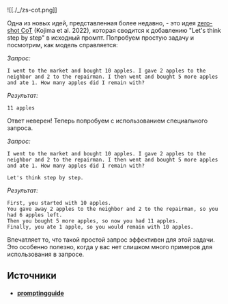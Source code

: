 ![[./_/zs-cot.png]]

Одна из новых идей, представленная более недавно, - это идея [zero-shot CoT](https://arxiv.org/abs/2205.11916) (Kojima et al. 2022), которая сводится к добавлению "Let's think step by step" в исходный промпт. Попробуем простую задачу и посмотрим, как модель справляется:

_Запрос:_

```
I went to the market and bought 10 apples. I gave 2 apples to the neighbor and 2 to the repairman. I then went and bought 5 more apples and ate 1. How many apples did I remain with?
```

_Результат:_

```
11 apples
```

Ответ неверен! Теперь попробуем с использованием специального запроса.

_Запрос:_

```
I went to the market and bought 10 apples. I gave 2 apples to the neighbor and 2 to the repairman. I then went and bought 5 more apples and ate 1. How many apples did I remain with?

Let's think step by step.
```

_Результат:_

```
First, you started with 10 apples.
You gave away 2 apples to the neighbor and 2 to the repairman, so you had 6 apples left.
Then you bought 5 more apples, so now you had 11 apples.
Finally, you ate 1 apple, so you would remain with 10 apples.
```

Впечатляет то, что такой простой запрос эффективен для этой задачи. Это особенно полезно, когда у вас нет слишком много примеров для использования в запросе.

## Источники
- #### [promptingguide](https://www.promptingguide.ai/ru/techniques/cot)